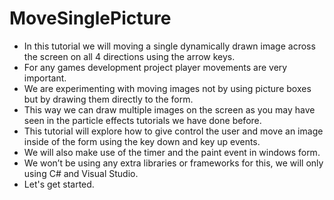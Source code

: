 # MoveSinglePicture

- In this tutorial we will moving a single dynamically drawn image across the screen on all 4 directions using the arrow keys.
- For any games development project player movements are very important.
- We are experimenting with moving images not by using picture boxes but by drawing them directly to the form.
- This way we can draw multiple images on the screen as you may have seen in the particle effects tutorials we have done before.
- This tutorial will explore how to give control the user and move an image inside of the form using the key down and key up events.
- We will also make use of the timer and the paint event in windows form.
- We won’t be using any extra libraries or frameworks for this, we will only using C# and  Visual Studio.
- Let's get started.
